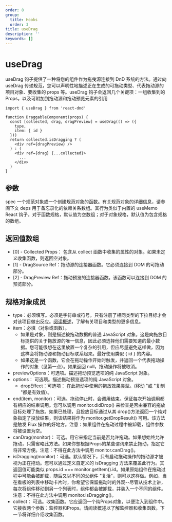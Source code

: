 ```yaml
---
order: 8
group:
  title: Hooks
  order: 3
title: useDrag
description: ''
keywords: []
---
```


# useDrag

useDrag 钩子提供了一种将您的组件作为拖曳源连接到 DnD 系统的方法。通过向 useDrag 传递规范，您可以声明性地描述正在生成的可拖动类型、代表拖动源的项目对象、要收集的 props 等。useDrag 钩子会返回几个关键项：一组收集到的 Props，以及可附加到拖动源和拖动预览元素的引用

``` tsx | pure
import { useDrag } from 'react-dnd'

function DraggableComponent(props) {
  const [collected, drag, dragPreview] = useDrag(() => ({
    type,
    item: { id }
  }))
  return collected.isDragging ? (
    <div ref={dragPreview} />
  ) : (
    <div ref={drag} {...collected}>
      ...
    </div>
  )
}
```

## 参数

spec 一个规范对象或一个创建规范对象的函数。有关规范对象的详细信息，请参阅下文
deps 用于备忘录化的依赖关系数组。其行为类似于内置的 useMemo React 钩子。对于函数规格，默认值为空数组；对于对象规格，默认值为包含规格的数组。

## 返回值数组

* [0] - Collected Props： 包含从 collect 函数中收集的属性的对象。如果未定义收集函数，则返回空对象。
* [1] - DragSource Ref：拖动源的连接器函数。它必须连接到 DOM 的可拖动部分。
* [2] - DragPreview Ref：拖动预览的连接器函数。该函数可以连接到 DOM 的预览部分。

## 规格对象成员

* type：必须填写。必须是字符串或符号。只有注册了相同类型的下拉目标才会对该项目做出反应。[阅读概述](/guides)，了解有关项目和类型的更多信息。
* item：必填（对象或函数）。
  * 如果是对象，则是描述被拖动数据的普通 JavaScript 对象。这是向拖放目标提供的关于拖放源的唯一信息，因此必须选择他们需要知道的最小数据。您可能很想在这里放置一个复杂的引用，但应尽量避免这样做，因为这样会将拖动源和拖动目标联系起来。最好使用类似 { id } 的内容。
  * 如果这是一个函数，它会在拖动操作开始时触发，并返回一个代表拖动操作的对象（见第一点）。如果返回 null，拖动操作将被取消。
* previewOptions：可选项。描述拖动预览选项的纯 JavaScript 对象。
* options： 可选项。描述拖动预览选项的纯 JavaScript 对象。
  * dropEffect：可选项： 在此拖动中使用的拖放效果类型。(移动 "或 "复制 "都是有效值）。
* end(item, monitor)：可选。拖动停止时，会调用结束。保证每次开始调用都有相应的结束调用。您可以调用 monitor.didDrop() 来检查是否由兼容的拖放目标处理了拖放。如果已处理，且投放目标通过从其 drop()方法返回一个纯对象指定了投放结果，则该结果将作为 monitor.getDropResult() 可用。该方法是触发 Flux 操作的好地方。注意：如果组件在拖动过程中被卸载，组件参数将被设置为空。
* canDrag(monitor)： 可选。用它来指定当前是否允许拖动。如果想始终允许拖动，只需省略此方法。如果你想根据Props的某些谓词来禁止拖动，指定它将非常方便。注意：不得在此方法中调用 monitor.canDrag()。
* isDragging(monitor)：可选。默认情况下，只有启动拖动操作的拖动源才被视为正在拖动。您可以通过定义自定义的 isDragging 方法来覆盖此行为。其返回值可能类似 props.id === monitor.getItem().id。如果原始组件在拖动过程中可能会被卸载，随后又以不同的父组件 "复活"，则可以这样做。例如，当在看板的列表中移动卡片时，你希望它保留拖动时的外观--尽管从技术上讲，每次将组件移动到另一个列表时，组件都会被卸载，并装入一个不同的组件。注意：不得在此方法中调用 monitor.isDragging()。
* collect： 可选。收集函数。它应返回一个纯Props对象，以便注入到组件中。它接收两个参数：监控器和Props。请阅读概述以了解监控器和收集函数。下一节将详细介绍收集函数。
